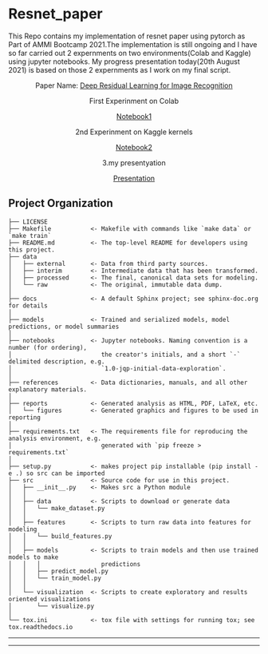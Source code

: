 Resnet_paper
==============================


This Repo contains my implementation of resnet paper using pytorch as Part of AMMI Bootcamp 2021.The implementation is still ongoing and I have so far carried out 2 expernments   on two environments(Colab and Kaggle) using jupyter notebooks. My progress presentation today(20th August 2021) is based on those 2 expernments as I work on my final script.
<div align="center">
<p>Paper Name:</>
    <a href="https://arxiv.org/pdf/1512.03385.pdf">Deep Residual Learning for Image Recognition</a>
</div>  
<div align="center">
<p>First Experinment on Colab</p>
    <a href="https://github.com/LawrenceMoruye/Resnet-Implementation/blob/main/resnet/notebooks/1.0_Lawrence_Moruye_resnet_paper.ipynb">Notebook1</a>
</div>
<div align="center">
    <p>2nd Experinment on Kaggle kernels</p>
    <a href="https://github.com/LawrenceMoruye/Resnet-Implementation/blob/main/resnet/notebooks/2.0-lawrence-resnet-baseline.ipynb">Notebook2</a>
</div>
<div align="center">
<p>3.my  presentyation</p>
    <a href="https://github.com/LawrenceMoruye/Resnet-Implementation/blob/main/resnet/reports/presentation_deck.pdf"> Presentation</a>
</div>


Project Organization
------------

    ├── LICENSE
    ├── Makefile           <- Makefile with commands like `make data` or `make train`
    ├── README.md          <- The top-level README for developers using this project.
    ├── data
    │   ├── external       <- Data from third party sources.
    │   ├── interim        <- Intermediate data that has been transformed.
    │   ├── processed      <- The final, canonical data sets for modeling.
    │   └── raw            <- The original, immutable data dump.
    │
    ├── docs               <- A default Sphinx project; see sphinx-doc.org for details
    │
    ├── models             <- Trained and serialized models, model predictions, or model summaries
    │
    ├── notebooks          <- Jupyter notebooks. Naming convention is a number (for ordering),
    │                         the creator's initials, and a short `-` delimited description, e.g.
    │                         `1.0-jqp-initial-data-exploration`.
    │
    ├── references         <- Data dictionaries, manuals, and all other explanatory materials.
    │
    ├── reports            <- Generated analysis as HTML, PDF, LaTeX, etc.
    │   └── figures        <- Generated graphics and figures to be used in reporting
    │
    ├── requirements.txt   <- The requirements file for reproducing the analysis environment, e.g.
    │                         generated with `pip freeze > requirements.txt`
    │
    ├── setup.py           <- makes project pip installable (pip install -e .) so src can be imported
    ├── src                <- Source code for use in this project.
    │   ├── __init__.py    <- Makes src a Python module
    │   │
    │   ├── data           <- Scripts to download or generate data
    │   │   └── make_dataset.py
    │   │
    │   ├── features       <- Scripts to turn raw data into features for modeling
    │   │   └── build_features.py
    │   │
    │   ├── models         <- Scripts to train models and then use trained models to make
    │   │   │                 predictions
    │   │   ├── predict_model.py
    │   │   └── train_model.py
    │   │
    │   └── visualization  <- Scripts to create exploratory and results oriented visualizations
    │       └── visualize.py
    │
    └── tox.ini            <- tox file with settings for running tox; see tox.readthedocs.io


--------
--------
